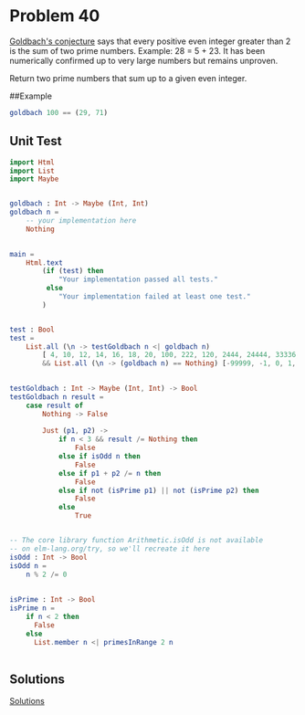 # Problem 40

[Goldbach's conjecture](https://en.wikipedia.org/wiki/Goldbach%27s_conjecture) says that every positive even integer greater than 2 is the sum of two prime numbers. Example: 28 = 5 + 23. It has been numerically confirmed up to very large numbers but remains unproven.

Return two prime numbers that sum up to a given even integer.

##Example
```elm
goldbach 100 == (29, 71)
```

## Unit Test

```elm
import Html
import List
import Maybe


goldbach : Int -> Maybe (Int, Int)
goldbach n =
    -- your implementation here
    Nothing
    

main =
    Html.text
        (if (test) then
            "Your implementation passed all tests."
         else
            "Your implementation failed at least one test."
        )


test : Bool
test =
    List.all (\n -> testGoldbach n <| goldbach n)
        [ 4, 10, 12, 14, 16, 18, 20, 100, 222, 120, 2444, 24444, 33336, 71000 ]
        && List.all (\n -> (goldbach n) == Nothing) [-99999, -1, 0, 1, 99, 9999]

        
testGoldbach : Int -> Maybe (Int, Int) -> Bool
testGoldbach n result =
    case result of
        Nothing -> False
        
        Just (p1, p2) ->
            if n < 3 && result /= Nothing then
                False
            else if isOdd n then
                False
            else if p1 + p2 /= n then
                False
            else if not (isPrime p1) || not (isPrime p2) then
                False
            else 
                True


-- The core library function Arithmetic.isOdd is not available
-- on elm-lang.org/try, so we'll recreate it here
isOdd : Int -> Bool
isOdd n =
    n % 2 /= 0
    
    
isPrime : Int -> Bool
isPrime n = 
    if n < 2 then
      False
    else
      List.member n <| primesInRange 2 n
      
```


## Solutions
[Solutions](../s/s40.md)

